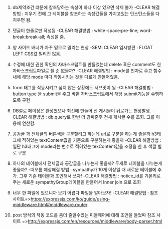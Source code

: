 1. db제약조건 떄문에 참조당하는 속성이 하나 이상 있으면 삭제 불가
   -CLEAR
      해결방법 : 지우기 전에 그 테이블을 참조하는 속성값들을 가지고있는 인스턴스들을 다 지우면 됨.
   
2. 댓글이 한줄로만 작성됨
   -CLEAR
      해결방법 : white-space:pre-line; word-break:break-all; 속성을 줌.

3. 양 사이드 배너가 자꾸 밑으로 밀리는 현상
  -SEMI CLEAR
   임시방편 : FLOAT LEFT CSS값 밀리진 않음.

4. 수정에 대한 권한 확인의 자바스크립트를 만들었는데 delete 혹은 comment도 한 자바스크립트파일로 쓸 순 없을까?
   -CLEAR
      해결방법 : mode를 인자로 주고 함수내에 해당 mode 마다 작동시키는 것을 다르게 만들어줬음.

5. form 태그를 작동시키고 싶지 않은 상황에도 서브밋이 됨
 -CLEAR 
      해결방법 : button type 을 submit을 주고 바깥 자바스크립트에서 해당 submit기능을 수행하도록 구현

6. DB절로 페이징은 완성했으나 최신에 만들어 진 게시물이 뒤로가는 현상발생.
   -CLEAR
      해결방법 : db.query로 한번 더 감싸준후 전체 게시글 수를 조회. 그를 이용해 연산함.

7. 공감글 과 전체글의 버튼색을 구분할려고 하는데 url로 구분을 하는게 좋을까 h3태그에 적혀있는 textContent값을 기준으로 구분하는게 좋을까
   -CLEAR
      해결방법 : 일단 h3태그에 mode라는 변수로 적혀있는 texContent값을 조정을 한 후 색깔 별로 구분

8. 하나의 테이블에서 전체글과 공감글을 나누는게 좋을까? 두개로 테이블을 나누는게 좋을까?
   -떠오름
      예상해결 방법 : sympathy가 10개 이상일 때 새로운 테이블에 추가. 그후 기존 테이블과 조인해서 쓰자!
      -CLEAR
         해결방법 : notice_id를 기본키로 주는 새로운 sympathyGroup테이블을 만들어서 Inner join 으로 조회

9. 너무 한 파일에 있으니까 보기 어렵다 파일을 알아보자!
   -CLEAR
      해결방법 : 참조 사이트=>https://expressjs.com/ko/guide/using-middleware.html#middleware.router

10. post 방식의 작동 코드를 좀더 줄일수있는 미들웨어에 대해 조언을 들었따
   참조 사이트 =>http://expressjs.com/en/resources/middleware/body-parser.html


